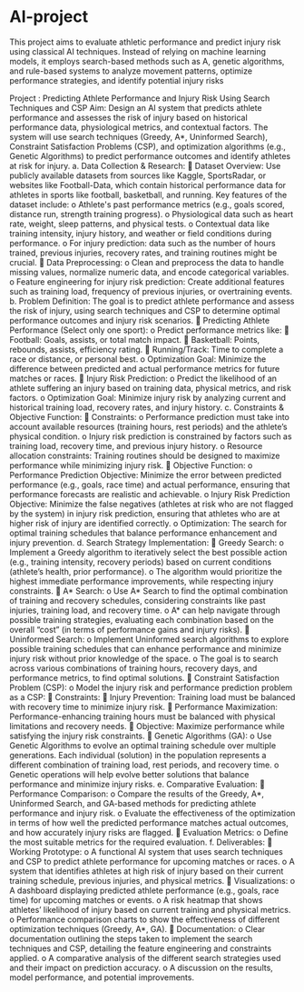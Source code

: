 # AI-project
This project aims to evaluate athletic performance and predict injury risk using classical AI techniques. Instead of relying on machine learning models, it employs search-based methods such as A, genetic algorithms, and rule-based systems to analyze movement patterns, optimize performance strategies, and identify potential injury risks



Project : Predicting Athlete Performance and Injury 
Risk Using Search Techniques and CSP 
Aim: Design an AI system that predicts athlete performance and assesses the risk of injury based 
on historical performance data, physiological metrics, and contextual factors. The system will 
use search techniques (Greedy, A*, Uninformed Search), Constraint Satisfaction Problems 
(CSP), and optimization algorithms (e.g., Genetic Algorithms) to predict performance outcomes 
and identify athletes at risk for injury. 
a. Data Collection & Research: 
 Dataset Overview: Use publicly available datasets from sources like Kaggle, 
SportsRadar, or websites like Football-Data, which contain historical performance data 
for athletes in sports like football, basketball, and running. Key features of the dataset 
include: 
o Athlete's past performance metrics (e.g., goals scored, distance run, strength training 
progress). 
o Physiological data such as heart rate, weight, sleep patterns, and physical tests. 
o Contextual data like training intensity, injury history, and weather or field conditions 
during performance. 
o For injury prediction: data such as the number of hours trained, previous injuries, 
recovery rates, and training routines might be crucial. 
 Data Preprocessing: 
o Clean and preprocess the data to handle missing values, normalize numeric data, and 
encode categorical variables. 
o Feature engineering for injury risk prediction: Create additional features such as training 
load, frequency of previous injuries, or overtraining events. 
b. Problem Definition: 
The goal is to predict athlete performance and assess the risk of injury, using search techniques 
and CSP to determine optimal performance outcomes and injury risk scenarios. 
 Predicting Athlete Performance (Select only one sport): 
o Predict performance metrics like: 
 Football: Goals, assists, or total match impact. 
 Basketball: Points, rebounds, assists, efficiency rating. 
 Running/Track: Time to complete a race or distance, or personal best. 
o Optimization Goal: Minimize the difference between predicted and actual performance 
metrics for future matches or races. 
 Injury Risk Prediction: 
o Predict the likelihood of an athlete suffering an injury based on training data, physical 
metrics, and risk factors. 
o Optimization Goal: Minimize injury risk by analyzing current and historical training 
load, recovery rates, and injury history. 
c. Constraints & Objective Function: 
 Constraints: 
o Performance prediction must take into account available resources (training hours, rest 
periods) and the athlete’s physical condition. 
o Injury risk prediction is constrained by factors such as training load, recovery time, and 
previous injury history. 
o Resource allocation constraints: Training routines should be designed to maximize 
performance while minimizing injury risk. 
 Objective Function: 
o Performance Prediction Objective: Minimize the error between predicted performance 
(e.g., goals, race time) and actual performance, ensuring that performance forecasts are 
realistic and achievable. 
o Injury Risk Prediction Objective: Minimize the false negatives (athletes at risk who are 
not flagged by the system) in injury risk prediction, ensuring that athletes who are at 
higher risk of injury are identified correctly. 
o Optimization: The search for optimal training schedules that balance performance 
enhancement and injury prevention. 
d. Search Strategy Implementation: 
 Greedy Search: 
o Implement a Greedy algorithm to iteratively select the best possible action (e.g., training 
intensity, recovery periods) based on current conditions (athlete’s health, prior 
performance). 
o The algorithm would prioritize the highest immediate performance improvements, while 
respecting injury constraints. 
 A* Search: 
o Use A* Search to find the optimal combination of training and recovery schedules, 
considering constraints like past injuries, training load, and recovery time. 
o A* can help navigate through possible training strategies, evaluating each combination 
based on the overall “cost” (in terms of performance gains and injury risks). 
 Uninformed Search: 
o Implement Uninformed search algorithms to explore possible training schedules that can 
enhance performance and minimize injury risk without prior knowledge of the space. 
o The goal is to search across various combinations of training hours, recovery days, and 
performance metrics, to find optimal solutions. 
 Constraint Satisfaction Problem (CSP): 
o Model the injury risk and performance prediction problem as a CSP: 
 Constraints: 
 Injury Prevention: Training load must be balanced with recovery time 
to minimize injury risk. 
 Performance Maximization: Performance-enhancing training hours 
must be balanced with physical limitations and recovery needs. 
 Objective: Maximize performance while satisfying the injury risk constraints. 
 Genetic Algorithms (GA): 
o Use Genetic Algorithms to evolve an optimal training schedule over multiple generations. 
Each individual (solution) in the population represents a different combination of training 
load, rest periods, and recovery time. 
o Genetic operations will help evolve better solutions that balance performance and 
minimize injury risks. 
e. Comparative Evaluation: 
 Performance Comparison: 
o Compare the results of the Greedy, A*, Uninformed Search, and GA-based methods for 
predicting athlete performance and injury risk. 
o Evaluate the effectiveness of the optimization in terms of how well the predicted 
performance matches actual outcomes, and how accurately injury risks are flagged. 
 Evaluation Metrics: 
o Define the most suitable metrics for the required evaluation. 
f. Deliverables: 
 Working Prototype: 
o A functional AI system that uses search techniques and CSP to predict athlete 
performance for upcoming matches or races. 
o A system that identifies athletes at high risk of injury based on their current training 
schedule, previous injuries, and physical metrics. 
 Visualizations: 
o A dashboard displaying predicted athlete performance (e.g., goals, race time) for 
upcoming matches or events. 
o A risk heatmap that shows athletes’ likelihood of injury based on current training and 
physical metrics. 
o Performance comparison charts to show the effectiveness of different optimization 
techniques (Greedy, A*, GA). 
 Documentation: 
o Clear documentation outlining the steps taken to implement the search techniques and 
CSP, detailing the feature engineering and constraints applied. 
o A comparative analysis of the different search strategies used and their impact on 
prediction accuracy. 
o A discussion on the results, model performance, and potential improvements.
